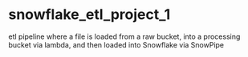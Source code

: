 # snowflake_etl_project_1
etl pipeline where a file is loaded from a raw bucket, into a processing bucket via lambda, and then loaded into Snowflake via SnowPipe
